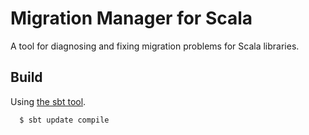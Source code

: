 Migration Manager for Scala
==============

A tool for diagnosing and fixing migration problems for Scala libraries.

Build
-------

Using [the sbt tool][sbt]. 

      $ sbt update compile


[sbt]: http://code.google.com/p/simple-build-tool/